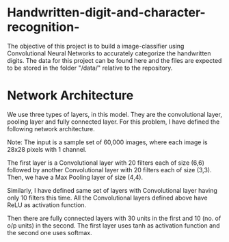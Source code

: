 # Handwritten-digit-and-character-recognition-


The objective of this project is to build a image-classifier using Convolutional Neural Networks to accurately categorize the handwritten digits. The data for this project can be found here and the files are expected to be stored in the folder "/data/" relative to the repository.



# Network Architecture

We use three types of layers, in this model. They are the convolutional layer, pooling layer and fully connected layer. For this problem, I have defined the following network architecture.

Note: The input is a sample set of 60,000 images, where each image is 28x28 pixels with 1 channel.

The first layer is a Convolutional layer with 20 filters each of size (6,6) followed by another Convolutional layer with 20 filters each of size (3,3). Then, we have a Max Pooling layer of size (4,4).

Similarly, I have defined same set of layers with Convolutional layer having only 10 filters this time. All the Convolutional layers defined above have ReLU as activation function.

Then there are fully connected layers with 30 units in the first and 10 (no. of o/p units) in the second. The first layer uses tanh as activation function and the second one uses softmax.
